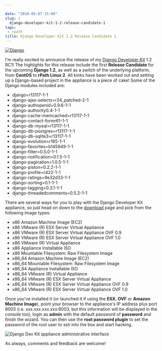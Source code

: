 ```yaml
---

date: "2010-05-07 15:00"
slug: |
  django-developer-kit-1-2-release-candidate-1
tags:
 - rpath
title: Django Developer Kit 1.2 Release Candidate 1
---
```


[![Django](http://www.ogmaciel.com/wp-content/uploads/2010/05/djangologo.gif)](http://www.ogmaciel.com/wp-content/uploads/2010/05/djangologo.gif)

I'm really excited to announce the release of my [Django Developer
Kit](http://www.rpath.org/web/project/djangodevkit) 1.2 RC1! The
highlights for this release include the first **Release Candidate** for
the upcoming **Django 1.2**, as well as a switch of the underlying
platform, from **CentOS** to **rPath Linux 2**. All kinks have been
worked out and setting up a Django-based project in the appliance is a
piece of cake! Some of the Django modules included are:

-   django=r13117-1-1
-   django-ajax-selects=r24_patched-2-1
-   django-authopenid=0.9.6-1-1
-   django-authority0.4-1-1
-   django-cache-memcached=r13117-1-1
-   django-contact-formr61-1-1
-   django-db-mysql=r13117-1-1
-   django-db-postgres=r13117-1-1
-   django-db-sqlite3=r13117-1-1
-   django-evolution=r165-1-1
-   django-favorites=b145949-1-1
-   django-filter=0.5.0-1-1
-   django-notification=0.1.5-1-1
-   django-pagination=1.0.5-1-1
-   django-piston=0.2.2-1-1
-   django-profile=r422-1-1
-   django-ratings=9e32d33-1-1
-   django-sorting=0.1-1-1
-   django-tagging=0.3.1-1-1
-   django-threadedcomments=0.5.2-1-1

There are several ways for you to play with the Django Developer Kit
appliance, so just head on down to the
[download](http://bit.ly/DjangoDevKitRC1) page and pick from the
following image types:

-   x86 Amazon Machine Image (EC2)
-   x86 VMware (R) ESX Server Virtual Appliance
-   x86 VMware (R) ESX Server Virtual Appliance OVF 0.9
-   x86 VMware (R) ESX Server Virtual Appliance OVF 1.0
-   x86 VMware (R) Virtual Appliance
-   x86 Appliance Installable ISO
-   x86 Mountable Filesystem: Raw Filesystem Image
-   x86_64 Amazon Machine Image (EC2)
-   x86_64 Mountable Filesystem: Raw Filesystem Image
-   x86_64 Appliance Installable ISO
-   x86_64 VMware (R) Virtual Appliance
-   x86_64 VMware (R) ESX Server Virtual Appliance
-   x86_64 VMware (R) ESX Server Virtual Appliance OVF 0.9
-   x86_64 VMware (R) ESX Server Virtual Appliance OVF 1.0

Once you've installed it (or launched it if using the **ESX**, **OVF**
or **Amazon Machine Image**), point your browser to the appliance's IP
address plus port 8003 (i.e. xxx.xxx.xxx.xxx:8003, but this information
will be displayed in the console too), login as **admin** with the
default password of **password** and finish the wizard. You can then use
the **root password plugin** to set the password of the root user to ssh
into the box and start hacking.

![Django Dev Kit appliance administrative
interface](http://bit.ly/daSimg)

As always, comments and feedback are welcome!
